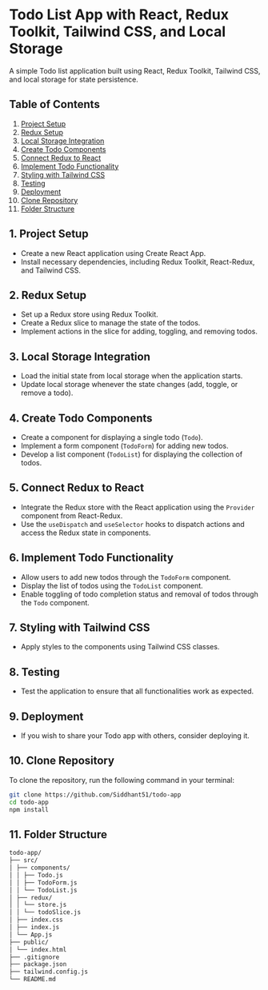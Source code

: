 # Todo List App with React, Redux Toolkit, Tailwind CSS, and Local Storage

A simple Todo list application built using React, Redux Toolkit, Tailwind CSS, and local storage for state persistence.

## Table of Contents

1. [Project Setup](#project-setup)
2. [Redux Setup](#redux-setup)
3. [Local Storage Integration](#local-storage-integration)
4. [Create Todo Components](#create-todo-components)
5. [Connect Redux to React](#connect-redux-to-react)
6. [Implement Todo Functionality](#implement-todo-functionality)
7. [Styling with Tailwind CSS](#styling-with-tailwind-css)
8. [Testing](#testing)
9. [Deployment](#deployment)
10. [Clone Repository](#clone-repository)
11. [Folder Structure](#folder-structure)

## 1. Project Setup

- Create a new React application using Create React App.
- Install necessary dependencies, including Redux Toolkit, React-Redux, and Tailwind CSS.

## 2. Redux Setup

- Set up a Redux store using Redux Toolkit.
- Create a Redux slice to manage the state of the todos.
- Implement actions in the slice for adding, toggling, and removing todos.

## 3. Local Storage Integration

- Load the initial state from local storage when the application starts.
- Update local storage whenever the state changes (add, toggle, or remove a todo).

## 4. Create Todo Components

- Create a component for displaying a single todo (`Todo`).
- Implement a form component (`TodoForm`) for adding new todos.
- Develop a list component (`TodoList`) for displaying the collection of todos.

## 5. Connect Redux to React

- Integrate the Redux store with the React application using the `Provider` component from React-Redux.
- Use the `useDispatch` and `useSelector` hooks to dispatch actions and access the Redux state in components.

## 6. Implement Todo Functionality

- Allow users to add new todos through the `TodoForm` component.
- Display the list of todos using the `TodoList` component.
- Enable toggling of todo completion status and removal of todos through the `Todo` component.

## 7. Styling with Tailwind CSS

- Apply styles to the components using Tailwind CSS classes.

## 8. Testing

- Test the application to ensure that all functionalities work as expected.

## 9. Deployment

- If you wish to share your Todo app with others, consider deploying it.

## 10. Clone Repository

To clone the repository, run the following command in your terminal:

```bash
git clone https://github.com/Siddhant51/todo-app
cd todo-app
npm install
```

## 11. Folder Structure

```bash
todo-app/
├── src/
│ ├── components/
│ │ ├── Todo.js
│ │ ├── TodoForm.js
│ │ └── TodoList.js
│ ├── redux/
│ │ └── store.js
│ │ └── todoSlice.js
│ ├── index.css
│ ├── index.js
│ └── App.js
├── public/
│ └── index.html
├── .gitignore
├── package.json
├── tailwind.config.js
└── README.md
```
